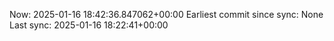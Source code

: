 Now: 2025-01-16 18:42:36.847062+00:00 Earliest commit since sync: None Last sync: 2025-01-16 18:22:41+00:00
